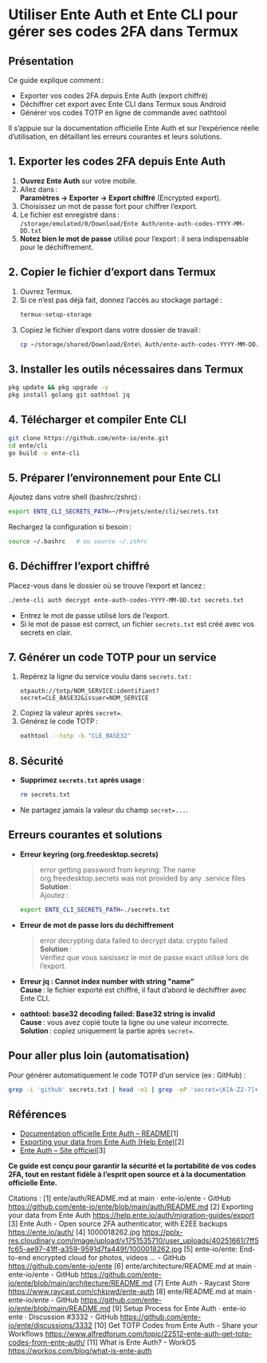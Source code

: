 # Utiliser Ente Auth et Ente CLI pour gérer ses codes 2FA dans Termux

## Présentation

Ce guide explique comment :
- Exporter vos codes 2FA depuis Ente Auth (export chiffré)
- Déchiffrer cet export avec Ente CLI dans Termux sous Android
- Générer vos codes TOTP en ligne de commande avec oathtool

Il s’appuie sur la documentation officielle Ente Auth et sur l’expérience réelle d’utilisation, en détaillant les erreurs courantes et leurs solutions.

## 1. Exporter les codes 2FA depuis Ente Auth

1. **Ouvrez Ente Auth** sur votre mobile.
2. Allez dans :  
   **Paramètres → Exporter → Export chiffré** (Encrypted export).
3. Choisissez un mot de passe fort pour chiffrer l’export.
4. Le fichier est enregistré dans :  
   `/storage/emulated/0/Download/Ente Auth/ente-auth-codes-YYYY-MM-DD.txt`
5. **Notez bien le mot de passe** utilisé pour l’export : il sera indispensable pour le déchiffrement.

## 2. Copier le fichier d’export dans Termux

1. Ouvrez Termux.
2. Si ce n’est pas déjà fait, donnez l’accès au stockage partagé :
   ```sh
   termux-setup-storage
   ```
3. Copiez le fichier d’export dans votre dossier de travail :
   ```sh
   cp ~/storage/shared/Download/Ente\ Auth/ente-auth-codes-YYYY-MM-DD.txt ~/Projets/ente/cli/
   ```

## 3. Installer les outils nécessaires dans Termux

```sh
pkg update && pkg upgrade -y
pkg install golang git oathtool jq
```

## 4. Télécharger et compiler Ente CLI

```sh
git clone https://github.com/ente-io/ente.git
cd ente/cli
go build -o ente-cli
```

## 5. Préparer l’environnement pour Ente CLI

Ajoutez dans votre shell (bashrc/zshrc) :
```sh
export ENTE_CLI_SECRETS_PATH=~/Projets/ente/cli/secrets.txt
```
Rechargez la configuration si besoin :
```sh
source ~/.bashrc   # ou source ~/.zshrc
```

## 6. Déchiffrer l’export chiffré

Placez-vous dans le dossier où se trouve l’export et lancez :
```sh
./ente-cli auth decrypt ente-auth-codes-YYYY-MM-DD.txt secrets.txt
```
- Entrez le mot de passe utilisé lors de l’export.
- Si le mot de passe est correct, un fichier `secrets.txt` est créé avec vos secrets en clair.

## 7. Générer un code TOTP pour un service

1. Repérez la ligne du service voulu dans `secrets.txt` :
   ```
   otpauth://totp/NOM_SERVICE:identifiant?secret=CLÉ_BASE32&issuer=NOM_SERVICE
   ```
2. Copiez la valeur après `secret=`.
3. Générez le code TOTP :
   ```sh
   oathtool --totp -b "CLÉ_BASE32"
   ```

## 8. Sécurité

- **Supprimez `secrets.txt` après usage** :
  ```sh
  rm secrets.txt
  ```
- Ne partagez jamais la valeur du champ `secret=...`.

## Erreurs courantes et solutions

- **Erreur keyring (org.freedesktop.secrets)**  
  > error getting password from keyring: The name org.freedesktop.secrets was not provided by any .service files  
  **Solution** :  
  Ajoutez :  
  ```sh
  export ENTE_CLI_SECRETS_PATH=./secrets.txt
  ```

- **Erreur de mot de passe lors du déchiffrement**  
  > error decrypting data failed to decrypt data: crypto failed  
  **Solution** :  
  Vérifiez que vous saisissez le mot de passe exact utilisé lors de l’export.

- **Erreur jq : Cannot index number with string "name"**  
  **Cause** : le fichier exporté est chiffré, il faut d’abord le déchiffrer avec Ente CLI.

- **oathtool: base32 decoding failed: Base32 string is invalid**  
  **Cause** : vous avez copié toute la ligne ou une valeur incorrecte.  
  **Solution** : copiez uniquement la partie après `secret=`.

## Pour aller plus loin (automatisation)

Pour générer automatiquement le code TOTP d’un service (ex : GitHub) :
```sh
grep -i 'github' secrets.txt | head -n1 | grep -oP 'secret=\K[A-Z2-7]+' | xargs -I{} oathtool --totp -b {}
```

## Références

- [Documentation officielle Ente Auth – README](https://github.com/ente-io/ente/blob/main/auth/README.md)[1]
- [Exporting your data from Ente Auth (Help Ente)](https://help.ente.io/auth/migration-guides/export)[2]
- [Ente Auth – Site officiel](https://ente.io/auth/)[3]

**Ce guide est conçu pour garantir la sécurité et la portabilité de vos codes 2FA, tout en restant fidèle à l’esprit open source et à la documentation officielle Ente.**

Citations :
[1] ente/auth/README.md at main · ente-io/ente - GitHub https://github.com/ente-io/ente/blob/main/auth/README.md
[2] Exporting your data from Ente Auth https://help.ente.io/auth/migration-guides/export
[3] Ente Auth - Open source 2FA authenticator, with E2EE backups https://ente.io/auth/
[4] 1000018262.jpg https://pplx-res.cloudinary.com/image/upload/v1751535710/user_uploads/40251661/7ff5fc65-ae97-41ff-a359-9591d7fa449f/1000018262.jpg
[5] ente-io/ente: End-to-end encrypted cloud for photos, videos ... - GitHub https://github.com/ente-io/ente
[6] ente/architecture/README.md at main · ente-io/ente - GitHub https://github.com/ente-io/ente/blob/main/architecture/README.md
[7] Ente Auth - Raycast Store https://www.raycast.com/chkpwd/ente-auth
[8] ente/README.md at main · ente-io/ente - GitHub https://github.com/ente-io/ente/blob/main/README.md
[9] Setup Process for Ente Auth · ente-io ente · Discussion #3332 - GitHub https://github.com/ente-io/ente/discussions/3332
[10] Get TOTP Codes from Ente Auth - Share your Workflows https://www.alfredforum.com/topic/22512-ente-auth-get-totp-codes-from-ente-auth/
[11] What is Ente Auth? - WorkOS https://workos.com/blog/what-is-ente-auth
